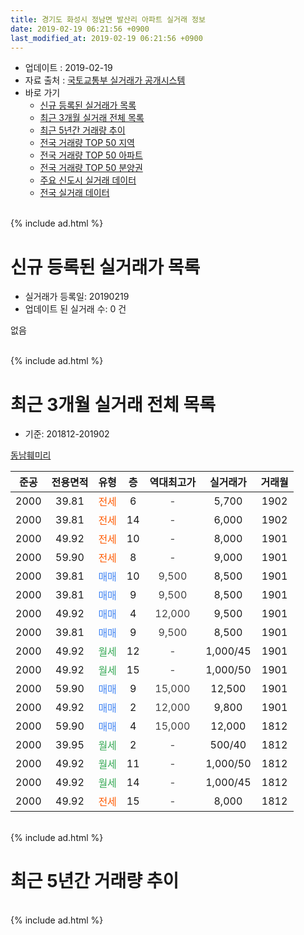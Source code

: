 ```yaml
---
title: 경기도 화성시 정남면 발산리 아파트 실거래 정보
date: 2019-02-19 06:21:56 +0900
last_modified_at: 2019-02-19 06:21:56 +0900
---
```


* 업데이트 : 2019-02-19
* 자료 출처 : [국토교통부 실거래가 공개시스템](http://rt.molit.go.kr)
* 바로 가기
    * [신규 등록된 실거래가 목록](#신규-등록된-실거래가-목록)
    * [최근 3개월 실거래 전체 목록](#최근-3개월-실거래-전체-목록)
    * [최근 5년간 거래량 추이](#최근-5년간-거래량-추이)
    * [전국 거래량 TOP 50 지역](https://ayogom.github.io/apt-trade-info/최근-3개월-전국에서-가장-거래가-많이-발생한-지역)
    * [전국 거래량 TOP 50 아파트](https://ayogom.github.io/apt-trade-info/최근-3개월-전국에서-가장-거래가-많이-발생한-아파트)
    * [전국 거래량 TOP 50 분양권](https://ayogom.github.io/apt-trade-info/최근-3개월-전국에서-가장-거래가-많이-발생한-분양권)
    * [주요 신도시 실거래 데이터](https://ayogom.github.io/apt-trade-info/주요-신도시)
    * [전국 실거래 데이터](https://ayogom.github.io/apt-trade-info/전국)
<br>
{% include ad.html %}
<br>

# 신규 등록된 실거래가 목록
* 실거래가 등록일: 20190219
* 업데이트 된 실거래 수: 0 건

없음

<br>
{% include ad.html %}
<br>

# 최근 3개월 실거래 전체 목록
* 기준: 201812-201902


[동남훼미리](https://search.naver.com/search.naver?query=%EA%B2%BD%EA%B8%B0%EB%8F%84+%ED%99%94%EC%84%B1%EC%8B%9C+%EC%A0%95%EB%82%A8%EB%A9%B4+%EB%B0%9C%EC%82%B0%EB%A6%AC+%EB%8F%99%EB%82%A8%ED%9B%BC%EB%AF%B8%EB%A6%AC)

|준공|전용면적|유형|층|역대최고가|실거래가|거래월|
|:---:|:---:|:---:|:---:|:---:|:---:|:---:|
|2000|39.81|<span style="color:#ff5a00">전세</span>|6|<span style="color:#444444">-</span>|5,700|1902|
|2000|39.81|<span style="color:#ff5a00">전세</span>|14|<span style="color:#444444">-</span>|6,000|1902|
|2000|49.92|<span style="color:#ff5a00">전세</span>|10|<span style="color:#444444">-</span>|8,000|1901|
|2000|59.90|<span style="color:#ff5a00">전세</span>|8|<span style="color:#444444">-</span>|9,000|1901|
|2000|39.81|<span style="color:#4285f3">매매</span>|10|<span style="color:#444444">9,500</span>|8,500|1901|
|2000|39.81|<span style="color:#4285f3">매매</span>|9|<span style="color:#444444">9,500</span>|8,500|1901|
|2000|49.92|<span style="color:#4285f3">매매</span>|4|<span style="color:#444444">12,000</span>|9,500|1901|
|2000|39.81|<span style="color:#4285f3">매매</span>|9|<span style="color:#444444">9,500</span>|8,500|1901|
|2000|49.92|<span style="color:#34a853">월세</span>|12|<span style="color:#444444">-</span>|1,000/45|1901|
|2000|49.92|<span style="color:#34a853">월세</span>|15|<span style="color:#444444">-</span>|1,000/50|1901|
|2000|59.90|<span style="color:#4285f3">매매</span>|9|<span style="color:#444444">15,000</span>|12,500|1901|
|2000|49.92|<span style="color:#4285f3">매매</span>|2|<span style="color:#444444">12,000</span>|9,800|1901|
|2000|59.90|<span style="color:#4285f3">매매</span>|4|<span style="color:#444444">15,000</span>|12,000|1812|
|2000|39.95|<span style="color:#34a853">월세</span>|2|<span style="color:#444444">-</span>|500/40|1812|
|2000|49.92|<span style="color:#34a853">월세</span>|11|<span style="color:#444444">-</span>|1,000/50|1812|
|2000|49.92|<span style="color:#34a853">월세</span>|14|<span style="color:#444444">-</span>|1,000/45|1812|
|2000|49.92|<span style="color:#ff5a00">전세</span>|15|<span style="color:#444444">-</span>|8,000|1812|


<br>
{% include ad.html %}
<br>

# 최근 5년간 거래량 추이


<div style="width:100%;">
    <canvas id="deal_progress" height="200"></canvas>
</div>

<script>
new Chart(document.getElementById("deal_progress"), {
    type: 'line',
    data: {
        labels: ['201402','201403','201404','201405','201406','201407','201408','201409','201410','201411','201412','201501','201502','201503','201504','201505','201506','201507','201508','201509','201510','201511','201512','201601','201602','201603','201604','201605','201606','201607','201608','201609','201610','201611','201612','201701','201702','201703','201704','201705','201706','201707','201708','201709','201710','201711','201712','201801','201802','201803','201804','201805','201806','201807','201808','201809','201810','201811','201812','201901','201902'],
        datasets: [{
            label: '매매',
            pointRadius: 1,
            data: [8, 8, 11, 6, 2, 3, 8, 12, 9, 5, 6, 10, 7, 12, 6, 6, 9, 7, 8, 6, 10, 8, 7, 6, 11, 7, 6, 6, 9, 13, 7, 9, 9, 6, 4, 3, 9, 10, 7, 7, 6, 11, 3, 9, 6, 5, 4, 3, 4, 6, 4, 5, 4, 6, 6, 6, 4, 4, 1, 6, 0],
            borderColor: "rgba(255, 201, 14, 1)",
            backgroundColor: "rgba(255, 201, 14, 0.5)",
            fill: false,
            lineTension: 0
        },{
            label: '전월세',
            pointRadius: 1,
            data: [10, 16, 11, 9, 12, 7, 7, 11, 4, 8, 10, 6, 8, 8, 13, 2, 9, 10, 7, 5, 4, 7, 6, 6, 7, 13, 8, 5, 6, 9, 6, 5, 8, 7, 5, 6, 12, 11, 5, 4, 3, 9, 6, 11, 4, 6, 7, 5, 4, 8, 4, 5, 2, 3, 6, 5, 4, 3, 4, 4, 2],
            borderColor: "rgba(0, 141, 185, 1)",
            backgroundColor: "rgba(0, 141, 185, 0.5)",
            fill: false,
            lineTension: 0
        }
        ]
    },
    options: {
        responsive: true,
        title: {
            display: false
        },
        tooltips: {
            mode: 'index',
            intersect: false
        },
        hover: {
            mode: 'nearest',
            intersect: true
        },
        scales: {
            xAxes: [{
                display: true,
                scaleLabel: {
                    display: true,
                    labelString: '년/월'
                }
            }],
            yAxes: [{
                display: true,
                ticks: {
                    suggestedMin: 0,
                },
                scaleLabel: {
                    display: true,
                    labelString: '실거래 수'
                }
            }]
        }
    }
});

</script>


<br>
{% include ad.html %}
<br>

